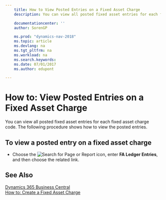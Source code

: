 ```yaml
---
    title: How to View Posted Entries on a Fixed Asset Charge
    description: You can view all posted fixed asset entries for each fixed asset charge code. The following procedure shows how to view the posted entries.

    documentationcenter: ''
    author: SorenGP

    ms.prod: "dynamics-nav-2018"
    ms.topic: article
    ms.devlang: na
    ms.tgt_pltfrm: na
    ms.workload: na
    ms.search.keywords:
    ms.date: 07/01/2017
    ms.author: edupont

---
```

# How to: View Posted Entries on a Fixed Asset Charge
You can view all posted fixed asset entries for each fixed asset charge code. The following procedure shows how to view the posted entries.  

## To view a posted entry on a fixed asset charge  

- Choose the ![Search for Page or Report](../../media/ui-search/search_small.png "Search for Page or Report icon") icon, enter **FA Ledger Entries**, and then choose the related link.  

## See Also
[Dynamics 365 Business Central](/dynamics365/business-central/)  
[How to: Create a Fixed Asset Charge](how-to-create-a-fixed-asset-charge.md)   
